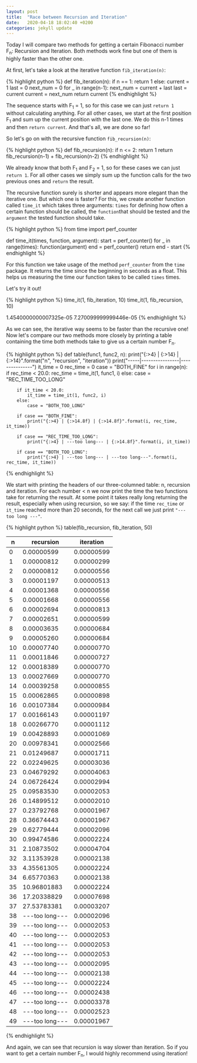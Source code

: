 ```yaml
---
layout: post
title:  "Race between Recursion and Iteration"
date:   2020-04-18 18:02:40 +0200
categories: jekyll update
---
```



Today I will compare two methods for getting a certain Fibonacci number F<sub>n</sub>: Recursion and Iteration.
Both methods work fine but one of them is highly faster than the other one.

At first, let's take a look at the iterative function `fib_iteration(n)`:

{% highlight python %}
def fib_iteration(n):
    if n == 1:
        return 1
    else:
        current = 1
        last = 0
        next_num = 0
        for _ in range(n-1):
            next_num = current + last
            last = current
            current = next_num
        return current
{% endhighlight %}

The sequence starts with F<sub>1</sub> = 1, so for this case we can just `return 1` without calculating anything.
For all other cases, we start at the first position F<sub>1</sub> and sum up the current position with the last one. We do this n-1 times and then `return current`.
And that's all, we are done so far! 

So let's go on with the recursive function `fib_recursion(n)`:

{% highlight python %}
def fib_recursion(n):
    if n <= 2:
        return 1
    return fib_recursion(n-1) + fib_recursion(n-2)
{% endhighlight %}

We already know that both F<sub>1</sub> and F<sub>2</sub> = 1, so for these cases we can just `return 1`.
For all other cases we simply sum up the function calls for the two previous ones and `return` the result.

The recursive function surely is shorter and appears more elegant than the iterative one. But which one is faster?
For this, we create another function called `time_it` which takes three arguments: `times` for defining how often a certain function should be called, the `function`that should be tested and the `argument` the tested function should take.

{% highlight python %}
from time import perf_counter

def time_it(times, function, argument):
    start = perf_counter()
    for _ in range(times):
        function(argument)
    end = perf_counter()
    return end - start
{% endhighlight %}

For this function we take usage of the method `perf_counter` from the `time` package. It returns the time since the beginning in seconds as a float. This helps us measuring the time our function takes to be called `times` times.

Let's try it out!

{% highlight python %}
time_it(1, fib_iteration, 10)
time_it(1, fib_recursion, 10)

1.4540000000007325e-05
7.270099999999446e-05
{% endhighlight %}

As we can see, the iterative way seems to be faster than the recursive one!
Now let's compare our two methods more closely by printing a table containing the time both methods take to give us a certain number F<sub>n</sub>.

{% highlight python %}
def table(func1, func2, n):
    print("{:>4} | {:>14} | {:>14}".format("n", "recursion", "iteration"))
    print("-----|----------------|---------------")
    it_time = 0
    rec_time = 0
    case = "BOTH_FINE"
    for i in range(n):
        if rec_time < 20.0:
            rec_time = time_it(1, func1, i)
        else:
            case = "REC_TIME_TOO_LONG"
            
        if it_time < 20.0:
            it_time = time_it(1, func2, i)
        else:
            case = "BOTH_TOO_LONG"

        if case == "BOTH_FINE":
            print("{:>4} | {:>14.8f} | {:>14.8f}".format(i, rec_time, it_time))

        if case == "REC_TIME_TOO_LONG":
            print("{:>4} | ---too long--- | {:>14.8f}".format(i, it_time))

        if case == "BOTH_TOO_LONG":
            print("{:>4} | ---too long--- | ---too long---".format(i, rec_time, it_time))
{% endhighlight %}

We start with printing the headers of our three-columned table: n, recursion and iteration. For each number < n we now print the time the two functions take for returning the result.
At some point it takes really long returning the result, especially when using recursion, so we say: if the time `rec_time` or `it_time` reached more than 20 seconds, for the next call we just print `"--- too long ---"`.

{% highlight python %}
table(fib_recursion, fib_iteration, 50)

   n |      recursion |      iteration
-----|----------------|---------------
   0 |     0.00000599 |     0.00000599
   1 |     0.00000812 |     0.00000299
   2 |     0.00000812 |     0.00000556
   3 |     0.00001197 |     0.00000513
   4 |     0.00001368 |     0.00000556
   5 |     0.00001668 |     0.00000556
   6 |     0.00002694 |     0.00000813
   7 |     0.00002651 |     0.00000599
   8 |     0.00003635 |     0.00000684
   9 |     0.00005260 |     0.00000684
  10 |     0.00007740 |     0.00000770
  11 |     0.00011846 |     0.00000727
  12 |     0.00018389 |     0.00000770
  13 |     0.00027669 |     0.00000770
  14 |     0.00039258 |     0.00000855
  15 |     0.00062865 |     0.00000898
  16 |     0.00107384 |     0.00000984
  17 |     0.00166143 |     0.00001197
  18 |     0.00266770 |     0.00001112
  19 |     0.00428893 |     0.00001069
  20 |     0.00978341 |     0.00002566
  21 |     0.01249687 |     0.00001711
  22 |     0.02249625 |     0.00003036
  23 |     0.04679292 |     0.00004063
  24 |     0.06726424 |     0.00002994
  25 |     0.09583530 |     0.00002053
  26 |     0.14899512 |     0.00002010
  27 |     0.23792768 |     0.00001967
  28 |     0.36674443 |     0.00001967
  29 |     0.62779444 |     0.00002096
  30 |     0.99474586 |     0.00002224
  31 |     2.10873502 |     0.00004704
  32 |     3.11353928 |     0.00002138
  33 |     4.35561305 |     0.00002224
  34 |     6.65770363 |     0.00002138
  35 |    10.96801883 |     0.00002224
  36 |    17.20338829 |     0.00007698
  37 |    27.53783381 |     0.00003207
  38 | ---too long--- |     0.00002096
  39 | ---too long--- |     0.00002053
  40 | ---too long--- |     0.00002053
  41 | ---too long--- |     0.00002053
  42 | ---too long--- |     0.00002053
  43 | ---too long--- |     0.00002095
  44 | ---too long--- |     0.00002138
  45 | ---too long--- |     0.00002224
  46 | ---too long--- |     0.00002438
  47 | ---too long--- |     0.00003378
  48 | ---too long--- |     0.00002523
  49 | ---too long--- |     0.00001967
{% endhighlight %}


And again, we can see that recursion is way slower than iteration.
So if you want to get a certain number F<sub>n</sub>, I would highly recommend using iteration!


[jekyll-docs]: https://jekyllrb.com/docs/home
[jekyll-gh]:   https://github.com/jekyll/jekyll
[jekyll-talk]: https://talk.jekyllrb.com/
